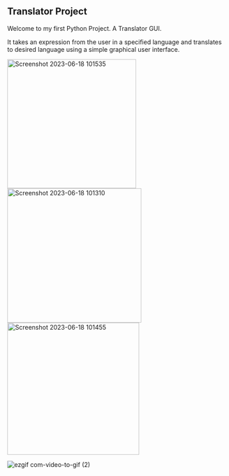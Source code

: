 ## Translator Project 

Welcome to my first Python Project. 
A Translator GUI. 

It takes an expression from the user in a specified language and translates to desired language using a simple graphical user interface.  


<img width="295" alt="Screenshot 2023-06-18 101535" src="https://github.com/mac455/mac455.github.io/assets/136570054/95e51908-25aa-4594-9487-f217cdd43212">



<img width="307" alt="Screenshot 2023-06-18 101310" src="https://github.com/mac455/mac455.github.io/assets/136570054/5ce0c1d6-3df2-4798-bdc6-7e0de91d9ae5">


<img width="302" alt="Screenshot 2023-06-18 101455" src="https://github.com/mac455/mac455.github.io/assets/136570054/8ef9bde1-ce3d-463e-8fad-05ea97e14f85">



![ezgif com-video-to-gif (2)](https://github.com/mac455/mac455.github.io/assets/136570054/f1c99574-83d0-42c0-84f0-e5a73e54a894)




